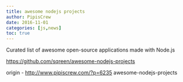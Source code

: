 ```yaml
---
title: awesome nodejs projects
author: PipisCrew
date: 2016-11-01
categories: [js,news]
toc: true
---
```


Curated list of awesome open-source applications made with Node.js

https://github.com/sqreen/awesome-nodejs-projects

origin - http://www.pipiscrew.com/?p=6235 awesome-nodejs-projects